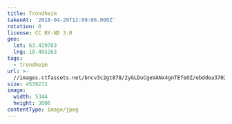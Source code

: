 ```yaml
---
title: Trondheim
takenAt: '2018-04-29T12:09:06.000Z'
rotation: 0
license: CC BY-ND 3.0
geo:
  lat: 63.419783
  lng: 10.485263
tags:
  - trondheim
url: >-
  //images.ctfassets.net/bncv3c2gt878/2yGLDuCgeVANx4gnTEfeOZ/ebddea37025cc9e60c46ea75b7823fe8/trondheim_28072957368_o
size: 4539272
image:
  width: 5344
  height: 3006
contentType: image/jpeg
---
```


